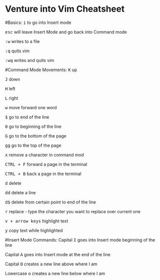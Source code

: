 # Venture into Vim Cheatsheet

#Basics:
<tt>i</tt> to go into Insert mode

<tt>esc</tt> will leave Insert Mode and go back into Command mode

<tt>:w</tt> writes to a file

<tt>:q</tt> quits vim

<tt>:wq</tt> writes and quits vim

#Command Mode Movements:
<tt>K</tt> up

<tt>J</tt> down

<tt>H</tt> left

<tt>L</tt> right

<tt>w</tt> move forward one word

<tt>$</tt> go to end of the line

<tt>0</tt> go to beginning of the line

<tt>G</tt> go to the bottom of the page

<tt>gg</tt> go to the top of the page

<tt>x</tt> remove a character in command mod

<tt>CTRL + F</tt> forward a page in the terminal

<tt>CTRL + B</tt> back a page in the terminal

<tt>d</tt> delete

<tt>dd</tt> delete a line

<tt>d$</tt> delete from certain point to end of the line

<tt>r</tt> replace - type the character you want to replace over current one

<tt>v + arrow keys</tt> highlight text

<tt>y</tt> copy text while highlighted 

#Insert Mode Commands:
Capital <tt>I</tt> goes into Insert mode beginning of the line

Capital <tt>A</tt> goes into Insert mode at the end of the line

Capital <tt>O</tt> creates a new line above where I am

Lowercase <tt>o</tt> creates a new line below where I am
